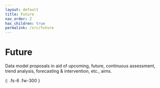 ```yaml
---
layout: default
title: Future
nav_order: 2
has_children: true
permalink: /src/future
---
```


# Future

Data model proposals in aid of upcoming, future, continuous assessment, trend analysis, forecasting & intervention, etc., aims.

{: .fs-6 .fw-300 }

<br>
<br>
<br>
<br>
